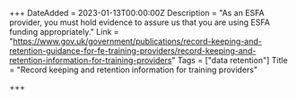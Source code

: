 +++
DateAdded = 2023-01-13T00:00:00Z
Description = "As an ESFA provider, you must hold evidence to assure us that you are using ESFA funding appropriately."
Link = "https://www.gov.uk/government/publications/record-keeping-and-retention-guidance-for-fe-training-providers/record-keeping-and-retention-information-for-training-providers"
Tags = ["data retention"]
Title = "Record keeping and retention information for training providers"

+++
